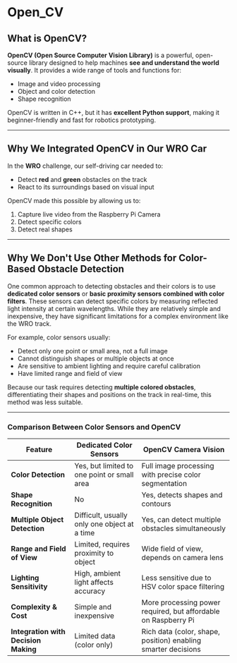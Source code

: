 # Open_CV

## What is OpenCV?

**OpenCV (Open Source Computer Vision Library)** is a powerful, open-source library designed to help machines **see and understand the world visually**. It provides a wide range of tools and functions for:

- Image and video processing  
- Object and color detection  
- Shape recognition  

OpenCV is written in C++, but it has **excellent Python support**, making it beginner-friendly and fast for robotics prototyping.

---

## Why We Integrated OpenCV in Our WRO Car

In the **WRO** challenge, our self-driving car needed to:

- Detect **red** and **green** obstacles on the track  
- React to its surroundings based on visual input  

OpenCV made this possible by allowing us to:

1.  Capture live video from the Raspberry Pi Camera
2.  Detect specific colors 
3.  Detect real shapes  

---

## Why We Don't Use Other Methods for Color-Based Obstacle Detection

One common approach to detecting obstacles and their colors is to use **dedicated color sensors** or **basic proximity sensors combined with color filters**. These sensors can detect specific colors by measuring reflected light intensity at certain wavelengths. While they are relatively simple and inexpensive, they have significant limitations for a complex environment like the WRO track.

For example, color sensors usually:
- Detect only one point or small area, not a full image  
- Cannot distinguish shapes or multiple objects at once  
- Are sensitive to ambient lighting and require careful calibration  
- Have limited range and field of view  

Because our task requires detecting **multiple colored obstacles**, differentiating their shapes and positions on the track in real-time, this method was less suitable.

---

### Comparison Between Color Sensors and OpenCV

| Feature                   | Dedicated Color Sensors                         | OpenCV Camera Vision                         |
|---------------------------|------------------------------------------------|---------------------------------------------|
| **Color Detection**       | Yes, but limited to one point or small area    | Full image processing with precise color segmentation |
| **Shape Recognition**     | No                                             | Yes, detects shapes and contours             |
| **Multiple Object Detection** | Difficult, usually only one object at a time | Yes, can detect multiple obstacles simultaneously |
| **Range and Field of View**| Limited, requires proximity to object          | Wide field of view, depends on camera lens    |
| **Lighting Sensitivity**  | High, ambient light affects accuracy           | Less sensitive due to HSV color space filtering |
| **Complexity & Cost**     | Simple and inexpensive                          | More processing power required, but affordable on Raspberry Pi |
| **Integration with Decision Making** | Limited data (color only)                | Rich data (color, shape, position) enabling smarter decisions |

